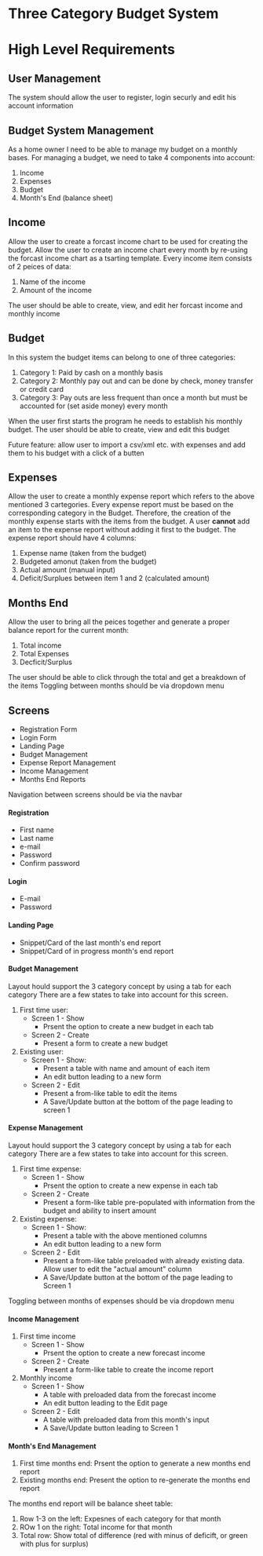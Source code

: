 # Three Category Budget System

# High Level Requirements

## User Management
The system should allow the user to register, login securly and edit his account information

## Budget System Management

As a home owner I need to be able to manage my budget on a monthly bases. 
For managing a budget, we need to take 4 components into account:
1. Income
2. Expenses
3. Budget
4. Month's End (balance sheet)

## Income
Allow the user to create a forcast income chart to be used for creating the budget. 
Allow the user to create an income chart every month by re-using the forcast income chart as a tsarting template. 
Every income item consists of 2 peices of data:
1. Name of the income
2. Amount of the income

The user should be able to create, view, and edit her forcast income and monthly income

## Budget
In this system the budget items can belong to one of three categories:
1. Category 1: Paid by cash on a monthly basis
2. Category 2: Monthly pay out and can be done by check, money transfer or credit card
3. Category 3: Pay outs are less frequent than once a month but must be accounted for (set aside money) every month

When the user first starts the program he needs to establish his monthly budget. 
The user should be able to create, view and edit this budget

Future feature: allow user to import a csv/xml etc. with expenses and add them to his budget with a click of a butten

## Expenses
Allow the user to create a monthly expense report which refers to the above mentioned 3 cartegories. Every expense report must be based on the corresponding category in the Budget. 
Therefore, the creation of the monthly expense starts with the items from the budget. A user **cannot** add an item to the expense report without adding it first to the budget. 
The expense report should have 4 columns:
1. Expense name (taken from the budget)
2. Budgeted amonut (taken from the budget)
3. Actual amount (manual input)
4. Deficit/Surplues between item 1 and 2 (calculated amount)

## Months End 
Allow the user to bring all the peices together and generate a proper balance report for the current month:
1. Total income
2. Total Expenses
3. Decficit/Surplus

The user should be able to click through the total and get a breakdown of the items
Toggling between months should be via dropdown menu

## Screens
 - Registration Form
 - Login Form
 - Landing Page
 - Budget Management
 - Expense Report Management
 - Income Management
 - Months End Reports

Navigation between screens should be via the navbar 

#### Registration
 - First name
 - Last name
 - e-mail
 - Password
 - Confirm password
 
#### Login
 - E-mail
 - Password

#### Landing Page
 - Snippet/Card of the last month's end report
 - Snippet/Card of in progress month's end report

#### Budget Management
Layout hould support the 3 category concept by using a tab for each category
There are a few states to take into account for this screen.
1. First time user: 
    - Screen 1 - Show 
        - Prsent the option to create a new budget in each tab
    - Screen 2 - Create
        - Present a form to create a new budget 
2. Existing user: 
    - Screen 1 - Show: 
        - Present a table with name and amount of each item 
        - An edit button leading to a new form
    - Screen 2 - Edit
        - Present a from-like table to edit the items
        - A Save/Update button at the bottom of the page leading to screen 1

#### Expense Management
Layout hould support the 3 category concept by using a tab for each category
There are a few states to take into account for this screen.
1. First time expense: 
     - Screen 1 - Show 
        - Prsent the option to create a new expense in each tab
    - Screen 2 - Create
        - Present a form-like table pre-populated with information from the budget and ability to insert amount
2. Existing expense: 
    - Screen 1 - Show: 
        - Present a table with the above mentioned columns
        - An edit button leading to a new form
    - Screen 2 - Edit
        - Present a from-like table preloaded with already existing data. Allow user to edit the "actual amount" column 
        - A Save/Update button at the bottom of the page leading to Screen 1

Toggling between months of expenses should be via dropdown menu

#### Income Management
1. First time income 
    - Screen 1 - Show 
        - Prsent the option to create a new forecast income
    - Screen 2 - Create
        - Present a form-like table to create the income report
2. Monthly income
    - Screen 1 - Show
        - A table with preloaded data from the forecast income
        - An edit button leading to the Edit page
    - Screen 2 - Edit
        - A table with preloaded data from this month's input
        - A Save/Update button leading to Screen 1

#### Month's End Management
1. First time months end: Prsent the option to generate a new months end report
2. Existing months end: Present the option to re-generate the months end report

The months end report will be balance sheet table:
1. Row 1-3 on the left: Expesnes of each category for that month
2. ROw 1 on the right: Total income for that month
3. Total row: Show total of difference (red with minus of deficift, or green with plus for surplus)










